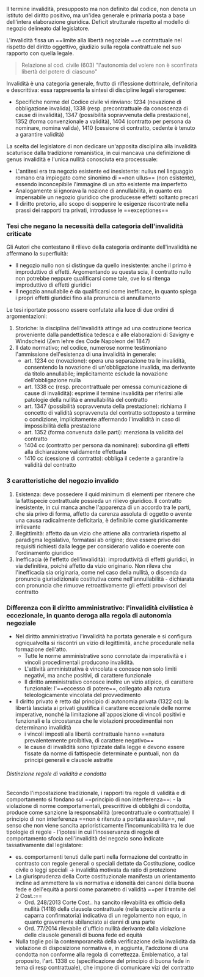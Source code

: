 Il termine invalidità, presupposto ma non definito dal codice, non denota un istituto del diritto positivo, ma un'idea generale e primaria posta a base dell'intera elaborazione giuridica. Deficit strutturale rispetto al modello di negozio delineato dal legislatore.

L'invalidità fissa un ==limite alla libertà negoziale ==e contrattuale nel rispetto del diritto oggettivo, giudizio sulla regola contrattuale nel suo rapporto con quella legale.
> Relazione al cod. civile (603) "l'autonomia del volere non è sconfinata libertà del potere di ciascuno"

Invalidità è una categoria generale, frutto di riflessione dottrinale, definitoria e descrittiva: essa rappresenta la sintesi di discipline legali eterogenee:
- Specifiche norme del Codice civile vi rinviano: 1234 (novazione di obbligazione invalida), 1338 (resp. precontrattuale da conoscenza di cause di invalidità), 1347 (possibilità sopravvenuta della prestazione), 1352 (forma convenzionale a validità), 1404 (contratto per persona da nominare, nomina valida), 1410 (cessione di contratto, cedente è tenuto a garantire validità)

La scelta del legislatore di non dedicare un'apposita disciplina alla invalidità scaturisce dalla tradizione romanistica, in cui mancava una definizione di genus invalidità e l'unica nullità conosciuta era processuale:
- L'antitesi era tra negozio esistente ed inesistente: nullus nel linguaggio romano era impiegato come sinonimo di ==non ullus== (non esistente), essendo inconcepibile l'immagine di un atto esistente ma imperfetto
- Analogamente si ignorava la nozione di annullabilità, in quanto era impensabile un negozio giuridico che producesse effetti soltanto precari
- Il diritto pretorio, allo scopo di sopperire le esigenze riscontrate nella prassi dei rapporti tra privati, introdusse le ==exceptiones==

### Tesi che negano la necessità della categoria dell'invalidità criticate
Gli Autori che contestano il rilievo della categoria ordinante dell'invalidità ne affermano la superfluità:
- Il negozio nullo non si distingue da quello inesistente: anche il primo è improduttivo di effetti. Argomentando su questa scia, il contratto nullo non potrebbe neppure qualificarsi come tale, ove lo si ritenga improduttivo di effetti giuridici
- Il negozio annullabile è da qualificarsi come inefficace, in quanto spiega i propri effetti giuridici fino alla pronuncia di annullamento

Le tesi riportate possono essere confutate alla luce di due ordini di argomentazioni:
1. Storiche: la disciplina dell'invalidità attinge ad una costruzione teorica proveniente dalla pandettistica tedesca e alle elaborazioni di Savigny e Windscheid (Zem lehre des Code Napoleon del 1847)
2. Il dato normativo; nel codice, numerose norme testimoniano l'ammissione dell'esistenza di una invalidità in generale:
	- art. 1234 cc (novazione): opera una separazione tra le invalidità, consentendo la novazione di un'obbligazione invalida, ma derivante da titolo annullabile; implicitamente esclude la novazione dell'obbligazione nulla
	- art. 1338 cc (resp. precontrattuale per omessa comunicazione di cause di invalidità): esprime il termine invalidità per riferirsi alle patologie della nullità e annullabilità del contratto
	- art. 1347  (possibilità sopravvenuta della prestazione): richiama il concetto di validità sopravvenuta del contratto sottoposto a termine o condizione, implicitamente affermando l'invalidità in caso di impossibilità della prestazione 
	- art. 1352 (forma convenuta dalle parti): menziona la validità del contratto
	- 1404 cc (contratto per persona da nominare): subordina gli effetti alla dichiarazione validamente effettuata
	- 1410 cc (cessione di contratto): obbliga il cedente a garantire la validità del contratto

### 3 caratteristiche del negozio invalido
1. Esistenza: deve possedere il quid minimum di elementi per ritenere che la fattispecie contrattuale possieda un rilievo giuridico. Il contratto inesistente, in cui manca anche l'apparenza di un accordo tra le parti, che sia privo di forma, affetto da carenza assoluta di oggetto o avente una causa radicalmente deficitaria, è definibile come giuridicamente irrilevante
2. illegittimità: affetto da un vizio che attiene alla contrarietà rispetto al paradigma legislativo, formatasi ab origine; deve essere privo dei requisiti richiesti dalla legge per considerarlo valido e coerente con l'ordinamento giuridico
3. Inefficacia (è l'effetto dell'invalidità): improduttività di effetti giuridici, in via definitiva, poiché affetto da vizio originario. Non rileva che l'inefficacia sia originaria, come nel caso della nullità, o discenda da pronuncia giurisdizionale costitutiva come nell'annullabilità - dichiarata con pronuncia che rimuove retroattivamente gli effetti provvisori del contratto

### Differenza con il diritto amministrativo: l'invalidità civilistica è eccezionale, in quanto deroga alla regola di autonomia negoziale
- Nel diritto amministrativo l'invalidità ha portata generale e si configura ogniqualvolta si riscontri un vizio di legittimità, anche procedurale nella formazione dell'atto.
	- Tutte le norme amministrative sono connotate da imperatività e i vincoli procedimentali producono invalidità. 
	- L'attività amministrativa è vincolata e conosce non solo limiti negativi, ma anche positivi, di carattere funzionale
	- Il diritto amministrativo conosce inoltre un vizio atipico, di carattere funzionale: l'==eccesso di potere==, collegato alla natura teleologicamente vincolata del provvedimento
- Il diritto privato è retto dal principio di autonomia privata (1322 cc): la libertà lasciata ai privati giustifica il carattere eccezionale delle norme imperative, nonché la limitazione all'apposizione di vincoli positivi e funzionali e la circostanza che le violazioni procedimentlai non determinano invalidità
	- i vincoli imposti alla libertà contrattuale hanno ==natura prevalentemente proibitiva, di carattere negativo==
	- le cause di invalidità sono tipizzate dalla legge e devono essere fissate da norme di fattispecie determinate e puntuali, non da principi generali e clausole astratte

###### Distinzione regole di validità e condotta
Secondo l'impostazione tradizionale, i rapporti tra regole di validità e di comportamento si fondano sul ==principio di non interferenza==:
	- la violazione di norme comportamentali, prescrittive di obblighi di condotta, produce come sanzione la responsabilità (precontrattuale o contrattuale)
Il principio di non interferenza ==non è ritenuto a portata assoluta==, nel senso che non viene sancita aprioristicamente l'incomunicabilità tra le due tipologie di regole - l'ipotesi in cui l'inosservanza di regole di comportamento sfocia nell'invalidità del negozio sono indicate tassativamente dal legislatore:
- es. comportamenti tenuti dalle parti nella formazione del contratto in contrasto con regole generali o speciali dettate da Costituzione, codice civile o leggi speciali -> invalidità motivata da ratio di protezione
- La giurisprudenza della Corte costituzionale manifesta un orientamento incline ad ammettere la vis normativa e idoneità dei canoni della buona fede e dell'equità a porsi come parametro di validità ==per il tramite del 2 Cost.:==
	- Ord. 248/2013 Corte Cost.. ha sancito rilevabilità ex officio della nullità (1418) della clausola contrattuale (nella specie attinente a caparra confirmatoria) indicativa di un regolamento non equo, in quanto gravemente sbilanciato ai danni di una parte
	- Ord. 77/2014 rilevabile d'ufficio nullità derivante dalla violazione delle clausole generali di buona fede ed equità
- Nulla toglie poi la contemporaneità della verificazione della invalidità da violazione di disposizione normativa e, in aggiunta, l'adozione di una condotta non conforme alla regola di correttezza. Emblematico, a tal proposito, l'art. 1338 cc (specificazione del principio di buona fede in tema di resp contrattuale), che impone di comunicare vizi del contratto
